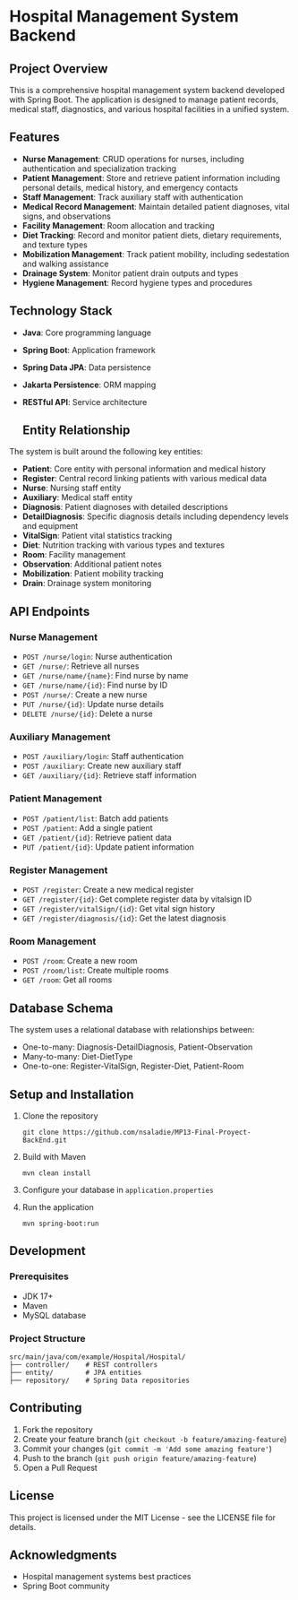 # Hospital Management System Backend

## Project Overview

This is a comprehensive hospital management system backend developed with Spring Boot. The application is designed to manage patient records, medical staff, diagnostics, and various hospital facilities in a unified system.

## Features

- **Nurse Management**: CRUD operations for nurses, including authentication and specialization tracking
- **Patient Management**: Store and retrieve patient information including personal details, medical history, and emergency contacts
- **Staff Management**: Track auxiliary staff with authentication
- **Medical Record Management**: Maintain detailed patient diagnoses, vital signs, and observations
- **Facility Management**: Room allocation and tracking
- **Diet Tracking**: Record and monitor patient diets, dietary requirements, and texture types
- **Mobilization Management**: Track patient mobility, including sedestation and walking assistance
- **Drainage System**: Monitor patient drain outputs and types
- **Hygiene Management**: Record hygiene types and procedures

## Technology Stack

- **Java**: Core programming language
- **Spring Boot**: Application framework
- **Spring Data JPA**: Data persistence
- **Jakarta Persistence**: ORM mapping
- **RESTful API**: Service architecture

  ## Entity Relationship

The system is built around the following key entities:

- **Patient**: Core entity with personal information and medical history
- **Register**: Central record linking patients with various medical data
- **Nurse**: Nursing staff entity
- **Auxiliary**: Medical staff entity
- **Diagnosis**: Patient diagnoses with detailed descriptions
- **DetailDiagnosis**: Specific diagnosis details including dependency levels and equipment
- **VitalSign**: Patient vital statistics tracking
- **Diet**: Nutrition tracking with various types and textures
- **Room**: Facility management
- **Observation**: Additional patient notes
- **Mobilization**: Patient mobility tracking
- **Drain**: Drainage system monitoring

## API Endpoints

### Nurse Management
- `POST /nurse/login`: Nurse authentication
- `GET /nurse/`: Retrieve all nurses
- `GET /nurse/name/{name}`: Find nurse by name
- `GET /nurse/name/{id}`: Find nurse by ID
- `POST /nurse/`: Create a new nurse
- `PUT /nurse/{id}`: Update nurse details
- `DELETE /nurse/{id}`: Delete a nurse

### Auxiliary Management
- `POST /auxiliary/login`: Staff authentication
- `POST /auxiliary`: Create new auxiliary staff
- `GET /auxiliary/{id}`: Retrieve staff information

### Patient Management
- `POST /patient/list`: Batch add patients
- `POST /patient`: Add a single patient
- `GET /patient/{id}`: Retrieve patient data
- `PUT /patient/{id}`: Update patient information

### Register Management
- `POST /register`: Create a new medical register
- `GET /register/{id}`: Get complete register data by vitalsign ID
- `GET /register/vitalSign/{id}`: Get vital sign history
- `GET /register/diagnosis/{id}`: Get the latest diagnosis

### Room Management
- `POST /room`: Create a new room
- `POST /room/list`: Create multiple rooms
- `GET /room`: Get all rooms

## Database Schema

The system uses a relational database with relationships between:
- One-to-many: Diagnosis-DetailDiagnosis, Patient-Observation
- Many-to-many: Diet-DietType
- One-to-one: Register-VitalSign, Register-Diet, Patient-Room

## Setup and Installation

1. Clone the repository
   ```
   git clone https://github.com/nsaladie/MP13-Final-Proyect-BackEnd.git
   ```

2. Build with Maven
   ```
   mvn clean install
   ```

3. Configure your database in `application.properties`

4. Run the application
   ```
   mvn spring-boot:run
   ```

## Development

### Prerequisites
- JDK 17+
- Maven
- MySQL database

### Project Structure
```
src/main/java/com/example/Hospital/Hospital/
├── controller/    # REST controllers
├── entity/        # JPA entities
├── repository/    # Spring Data repositories
```

## Contributing

1. Fork the repository
2. Create your feature branch (`git checkout -b feature/amazing-feature`)
3. Commit your changes (`git commit -m 'Add some amazing feature'`)
4. Push to the branch (`git push origin feature/amazing-feature`)
5. Open a Pull Request

## License

This project is licensed under the MIT License - see the LICENSE file for details.

## Acknowledgments

- Hospital management systems best practices
- Spring Boot community
